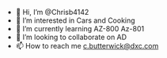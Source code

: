 - 👋 Hi, I’m @Chrisb4142
- 👀 I’m interested in Cars and Cooking
- 🌱 I’m currently learning AZ-800 Az-801
- 💞️ I’m looking to collaborate on AD
- 📫 How to reach me c.butterwick@dxc.com

<!---
Chrisb4142/Chrisb4142 is a ✨ special ✨ repository because its `README.md` (this file) appears on your GitHub profile.
You can click the Preview link to take a look at your changes.
--->
